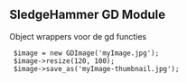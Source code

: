 
SledgeHammer GD Module
-----------------------


Object wrappers voor de gd functies


     $image = new GDImage('myImage.jpg');
     $image->resize(120, 100);
     $image->save_as('myImage-thumbnail.jpg');

